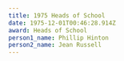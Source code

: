 ```yaml
---
title: 1975 Heads of School
date: 1975-12-01T00:46:28.914Z
award: Heads of School
person1_name: Phillip Hinton
person2_name: Jean Russell
---
```


